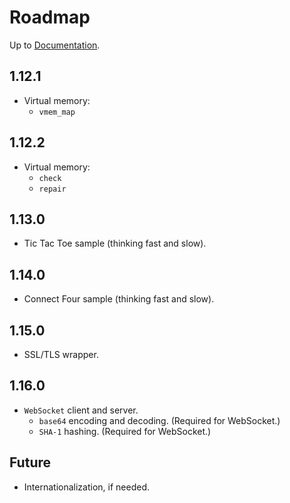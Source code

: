 # Roadmap

Up to [Documentation](README.md).

## 1.12.1
- Virtual memory:
  - `vmem_map`

## 1.12.2
- Virtual memory:
  - `check`
  - `repair`

## 1.13.0
- Tic Tac Toe sample (thinking fast and slow).

## 1.14.0
- Connect Four sample (thinking fast and slow).

## 1.15.0
- SSL/TLS wrapper.

## 1.16.0
- `WebSocket` client and server.
  - `base64` encoding and decoding. (Required for WebSocket.)
  - `SHA-1` hashing. (Required for WebSocket.)

## Future
- Internationalization, if needed.

